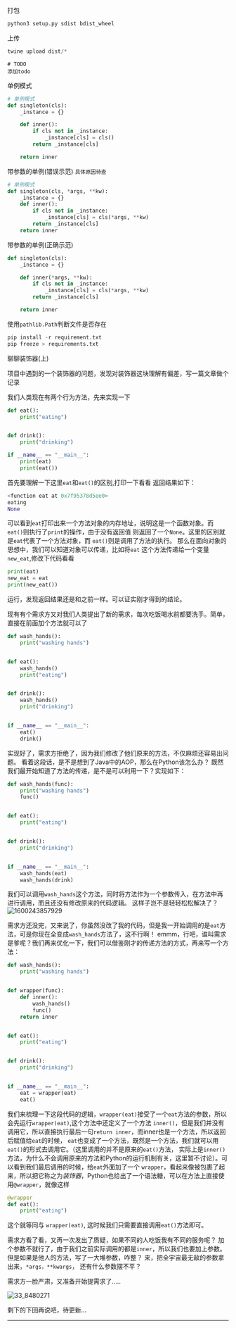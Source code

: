 打包
```python
python3 setup.py sdist bdist_wheel
```
上传
```python
twine upload dist/*  
```
```text
# TODO
添加todo
```
单例模式
```python
# 单例模式
def singleton(cls):
    _instance = {}

    def inner():
        if cls not in _instance:
            _instance[cls] = cls()
        return _instance[cls]

    return inner
```
带参数的单例(错误示范) `具体原因待查`
```python
# 单例模式
def singleton(cls, *args, **kw):
    _instance = {}
    def inner():
        if cls not in _instance:
            _instance[cls] = cls(*args, **kw)
        return _instance[cls]
    return inner

```
带参数的单例(正确示范)
```python
def singleton(cls):
    _instance = {}

    def inner(*args, **kw):
        if cls not in _instance:
            _instance[cls] = cls(*args, **kw)
        return _instance[cls]

    return inner

```



使用`pathlib.Path`判断文件是否存在
```python
pip install -r requirement.txt
pip freeze > requirements.txt

```
聊聊装饰器(上)

项目中遇到的一个装饰器的问题，发现对装饰器这块理解有偏差，写一篇文章做个记录

我们人类现在有两个行为方法，先来实现一下
```python
def eat():
    print("eating")


def drink():
    print("drinking")

if __name__ == "__main__":
    print(eat)
    print(eat())        
```
首先要理解一下这里`eat`和`eat()`的区别,打印一下看看
返回结果如下：
```python
<function eat at 0x7f95378d5ee0>
eating
None
```
可以看到`eat`打印出来一个方法对象的内存地址，说明这是一个函数对象。而`eat()`则执行了`print`的操作，由于没有返回值
则返回了一个`None`。这里的区别就是`eat`代表了一个方法对象，而
`eat()`则是调用了方法的执行。
那么在面向对象的思想中，我们可以知道对象可以传递，比如将`eat`
这个方法传递给一个变量`new_eat`,修改下代码看看
```python
print(eat)
new_eat = eat
print(new_eat())
```
运行，发现返回结果还是和之前一样。可以证实刚才得到的结论。

现有有个需求方又对我们人类提出了新的需求，每次吃饭喝水前都要洗手。简单，直接在前面加个方法就可以了
```python
def wash_hands():
    print("washing hands")


def eat():
    wash_hands()
    print("eating")


def drink():
    wash_hands()
    print("drinking")


if __name__ == "__main__":
    eat()
    drink()
```
实现好了，需求方拒绝了，因为我们修改了他们原来的方法，不仅麻烦还容易出问题。
看着这段话，是不是想到了Java中的AOP，那么在Python该怎么办？
既然我们最开始知道了方法的传递，是不是可以利用一下？实现如下：
```python
def wash_hands(func):
    print("washing hands")
    func()


def eat():
    print("eating")


def drink():
    print("drinking")


if __name__ == "__main__":
    wash_hands(eat)
    wash_hands(drink)
```
我们可以调用`wash_hands`这个方法，同时将方法作为一个参数传入，在方法中再进行调用，而且还没有修改原来的代码逻辑。
这样子岂不是轻轻松松解决了？
![1600243857929](http://tva1.sinaimg.cn/large/006Z1CDoly1gisk5uppc3j306m076glx.jpg)

需求方还没完，又来说了，你虽然没改了我的代码，但是我一开始调用的是`eat`方法，可是你现在全变成`wash_hands`方法了，这不行啊！
emmm，行吧，谁叫需求是爹呢？我们再来优化一下，我们可以借鉴刚才的传递方法的方式，再来写一个方法：
```python
def wash_hands():
    print("washing hands")


def wrapper(func):
    def inner():
        wash_hands()
        func()
    return inner


def eat():
    print("eating")


def drink():
    print("drinking")


if __name__ == "__main__":
    eat = wrapper(eat)
    eat()
```
我们来梳理一下这段代码的逻辑，`wrapper(eat)`接受了一个`eat`方法的参数，所以会先运行`wrapper(eat)`,这个方法中还定义了一个方法
`inner()`，但是我们并没有调用它，所以直接执行最后一句`return inner`，而inner也是一个方法，所以返回后赋值给`eat`的时候，
`eat`也变成了一个方法，既然是一个方法，我们就可以用`eat()`的形式去调用它。（这里调用的并不是原来的`eat()`方法，
实际上是`inner()`方法，为什么不会调用原来的方法和Python的运行机制有关，这里暂不讨论）。可以看到我们最后调用的时候，给`eat`外面加了一个
`wrapper`，看起来像被包裹了起来，所以把它称之为*装饰器*，Python也给出了一个语法糖，可以在方法上直接使用`@wrapper`，就像这样
```python
@wrapper
def eat():
    print("eating")

```
这个就等同与 `wrapper(eat)`,
这时候我们只需要直接调用`eat()`方法即可。

需求方看了看，又再一次发出了质疑，如果不同的人吃饭我有不同的服务呢？
加个参数不就行了，由于我们之前实际调用的都是`inner`，所以我们也要加上参数。但是如果是他人的方法，写了一大堆参数，咋整？
来，把全宇宙最无敌的参数拿出来，`*args，**kwargs`， 还有什么参数摆不平？

需求方一脸严肃，又准备开始提需求了.....

![33_8480271](http://tvax2.sinaimg.cn/large/006Z1CDoly1gisly21xlaj306o06owen.jpg)

剩下的下回再说吧，待更新...

------

